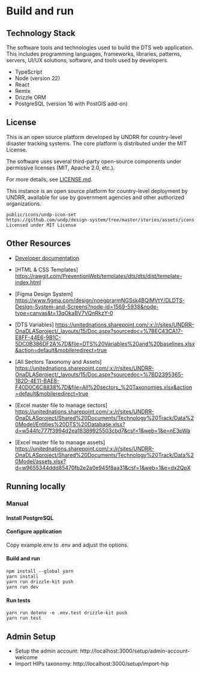 # Build and run

## Technology Stack

The software tools and technologies used to build the DTS web application. This includes programming languages, frameworks, libraries, patterns, servers, UI/UX solutions, software, and tools used by developers.

* TypeScript
* Node (version 22)
* React
* Remix
* Drizzle ORM
* PostgreSQL (version 16 with PostGIS add-on)

## License
This is an open source platform developed by UNDRR for country-level disaster tracking systems. The core platform is distributed under the MIT License.

The software uses several third-party open-source components under permissive licenses (MIT, Apache 2.0, etc.).

For more details, see [LICENSE.md](LICENSE.md).

This instance is an open source platform for country-level deployment by UNDRR, available for use by government agencies and other authorized organizations.


```
public/icons/undp-icon-set
https://github.com/undp/design-system/tree/master/stories/assets/icons
Licensed under MIT License
```

## Other Resources
* [Developer documentation](_docs/index.md)

* [HTML & CSS Templates] https://rawgit.com/PreventionWeb/templates/dts/dts/dist/template-index.html
* [Figma Design System] https://www.figma.com/design/noegprarmNGSsk4BQlMVtY/DLDTS-Design-System-and-Screens?node-id=1569-5938&node-type=canvas&t=13qOkaBV7VQnRkzY-0
* [DTS Variables] https://unitednations.sharepoint.com/:x:/r/sites/UNDRR-OnaDLASproject/_layouts/15/Doc.aspx?sourcedoc=%7BEC43CA17-E8FF-44E6-9B1C-5DC0B386DF2A%7D&file=DTS%20Variables%20and%20baselines.xlsx&action=default&mobileredirect=true
* [All Sectors Taxonomy and Assets] https://unitednations.sharepoint.com/:x:/r/sites/UNDRR-OnaDLASproject/_layouts/15/Doc.aspx?sourcedoc=%7BD2395365-1B2D-4E11-BAE8-F40D0C6C8838%7D&file=All%20sectors_%20Taxonomies.xlsx&action=default&mobileredirect=true
* [Excel master file to manage sectors] https://unitednations.sharepoint.com/:x:/r/sites/UNDRR-OnaDLASproject/Shared%20Documents/Technology%20Track/Data%20Model/Entities%20DTS%20Database.xlsx?d=w544fc777f3994d2ea18389925503cbd7&csf=1&web=1&e=nE3pWa
* [Excel master file to manage assets] https://unitednations.sharepoint.com/:x:/r/sites/UNDRR-OnaDLASproject/Shared%20Documents/Technology%20Track/Data%20Model/assets.xlsx?d=w9655344ddd85470fb2e2a0e945f8aa31&csf=1&web=1&e=dx2QpX

## Running locally

### Manual

#### Install PostgreSQL

#### Configure application

Copy example.env to .env and adjust the options.

#### Build and run
```
npm install --global yarn
yarn install
yarn run drizzle-kit push
yarn run dev
```

#### Run tests
```
yarn run dotenv -e .env.test drizzle-kit push
yarn run test
```

## Admin Setup

* Setup the admin account: http://localhost:3000/setup/admin-account-welcome
* Import HIPs taxonomy: http://localhost:3000/setup/import-hip

